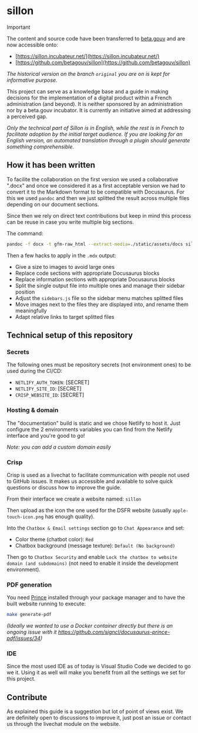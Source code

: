 # sillon

> [!IMPORTANT]
> The content and source code have been transferred to [beta.gouv](https://beta.gouv.fr/) and are now accessible onto:
>
> - [https://sillon.incubateur.net/](https://sillon.incubateur.net/)
> - [https://github.com/betagouv/sillon](https://github.com/betagouv/sillon)
>
> _The historical version on the branch `original` you are on is kept for informative purpose._

This project can serve as a knowledge base and a guide in making decisions for the implementation of a digital product within a French administration (and beyond). It is neither sponsored by an administration nor by a beta.gouv incubator. It is currently an initiative aimed at addressing a perceived gap.

_Only the technical part of Sillon is in English, while the rest is in French to facilitate adoption by the initial target audience. If you are looking for an English version, an automated translation through a plugin should generate something comprehensible._

## How it has been written

To facilite the collaboration on the first version we used a collaborative ".docx" and once we considered it as a first acceptable version we had to convert it to the Markdown format to be compatible with Docusaurus. For this we used `pandoc` and then we just splitted the result across multiple files depending on our document sections.

Since then we rely on direct text contributions but keep in mind this process can be reuse in case you write multiple big sections.

The command:

```sh
pandoc -f docx -t gfm-raw_html --extract-media=./static/assets/docs sillon.docx --wrap=none -o "sillon.mdx"
```

Then a few hacks to apply in the `.mdx` output:

- Give a size to images to avoid large ones
- Replace code sections with appropriate Docusaurus blocks
- Replace information sections with appropriate Docusaurus blocks
- Split the single output file into multiple ones and manage their sidebar position
- Adjust the `sidebars.js` file so the sidebar menu matches splitted files
- Move images next to the files they are displayed into, and rename them meaningfully
- Adapt relative links to target splitted files

## Technical setup of this repository

### Secrets

The following ones must be repository secrets (not environment ones) to be used during the CI/CD:

- `NETLIFY_AUTH_TOKEN`: [SECRET]
- `NETLIFY_SITE_ID`: [SECRET]
- `CRISP_WEBSITE_ID`: [SECRET]

### Hosting & domain

The "documentation" build is static and we chose Netlify to host it. Just configure the 2 environments variables you can find from the Netlify interface and you're good to go!

_Note: you can add a custom domain easily_

### Crisp

Crisp is used as a livechat to facilitate communication with people not used to GitHub issues. It makes us accessible and available to solve quick questions or discuss how to improve the guide.

From their interface we create a website named: `sillon`

Then upload as the icon the one used for the DSFR website (usually `apple-touch-icon.png` has enough quality).

Into the `Chatbox & Email settings` section go to `Chat Appearance` and set:

- Color theme (chatbot color): `Red`
- Chatbox background (message texture): `Default (No background)`

Then go to `Chatbox Security` and enable `Lock the chatbox to website domain (and subdomains)` (not need to enable it inside the development environment).

### PDF generation

You need [Prince](https://www.princexml.com/) installed through your package manager and to have the built website running to execute:

```bash
make generate-pdf
```

_(Ideally we wanted to use a Docker container directly but there is an ongoing issue with it https://github.com/signcl/docusaurus-prince-pdf/issues/34)_

### IDE

Since the most used IDE as of today is Visual Studio Code we decided to go we it. Using it as well will make you benefit from all the settings we set for this project.

## Contribute

As explained this guide is a suggestion but lot of point of views exist. We are definitely open to discussions to improve it, just post an issue or contact us through the livechat module on the website.
